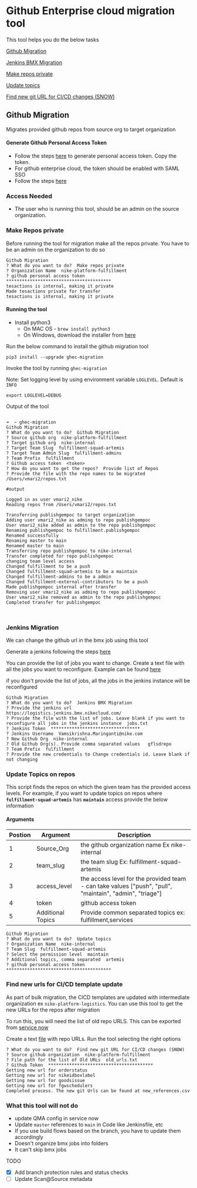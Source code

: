 # Github Enterprise cloud migration tool

This tool helps you do the below tasks

[Github Migration](#github-migration)

[Jenkins BMX Migration](#jenkins-migration)

[Make repos private](#make-repos-private)

[Update topics](#update-topics-on-repos)

[Find new git URL for CI/CD changes (SNOW)](#find-new-urls-for-cicd-template-update)

## Github Migration

Migrates provided github repos from source org to target organization

#### Generate Github Personal Access Token 

- Follow the steps [here](https://docs.github.com/en/github/authenticating-to-github/keeping-your-account-and-data-secure/creating-a-personal-access-token) to generate personal access token. Copy the token.
- For github enterprise cloud, the token should be enabled with SAML SSO
- Follow the steps [here](https://docs.github.com/en/github/authenticating-to-github/authenticating-with-saml-single-sign-on/authorizing-a-personal-access-token-for-use-with-saml-single-sign-on)

### Access Needed 

- The user who is running this tool, should be an admin on the source organization. 

### Make Repos private

Before running the tool for migration make all the repos private. You have to be an admin on the organization to do so

```
Github Migration
? What do you want to do?  Make repos private
? Organization Name  nike-platform-fulfillment
? github personal access token  ****************************************
tesactions is internal, making it private
Made tesactions private for transfer
tesactions is internal, making it private

```

#### Running the tool

- Install python3 
    - On MAC OS - ```brew install python3```
    - On Windows, download the installer from [here](https://www.python.org/downloads/windows/)


Run the below command to install the github migration tool

```pip3 install --upgrade ghec-migration```

Invoke the tool by running ```ghec-migration```

Note: Set logging level by using environment variable ```LOGLEVEL```. Default is ```INFO```

```shell script
export LOGLEVEL=DEBUG
```

Output of the tool

```shell script

➜  ~ ghec-migration
Github Migration
? What do you want to do?  Github Migration
? Source github org  nike-platform-fulfillment
? Target github org  nike-internal
? Target Team Slug  fulfillment-squad-artemis
? Target Team Admin Slug  fulfillment-admins
? Team Prefix  fulfillment
? Github access token  <token>
? How do you want to get the repos?  Provide list of Repos
? Provide the file with the repo names to be migrated  /Users/vmari2/repos.txt

#output

Logged in as user vmari2_nike
Reading repos from /Users/vmari2/repos.txt

Transferring publishgempoc to target organization
Adding user vmari2_nike as adming to repo publishgempoc
User vmari2_nike added as admin to the repo publishgempoc
Renaming publishgempoc to fulfillment.publishgempoc
Renamed successfully
Renaming master to main
Renamed master to main
Transferring repo publishgempoc to nike-internal
Transfer completed for repo publishgempoc
changing team level access
Changed fulfillment to be a push
Changed fulfillment-squad-artemis to be a maintain
Changed fulfillment-admins to be a admin
Changed fulfillment-external-contributors to be a push
Made publishgempoc internal after transfer
Removing user vmari2_nike as adming to repo publishgempoc
User vmari2_nike removed as admin to the repo publishgempoc
Completed transfer for publishgempoc



```


### Jenkins Migration

We can change the github url in the bmx job using this tool

Generate a jenkins following the steps [here](https://support.cloudbees.com/hc/en-us/articles/115003090592-How-to-re-generate-my-Jenkins-user-token)

You can provide the list of jobs you want to change. Create a text file with all the jobs you want to reconfigure. Example can be found [here](jobs.txt)

if you don't provide the list of jobs, all the jobs in the jenkins instance will be reconfigured

```shell script
Github Migration
? What do you want to do?  Jenkins BMX Migration
? Provide the jenkins url  https://logistics.jenkins.bmx.nikecloud.com/
? Provide the file with the list of jobs. Leave blank if you want to reconfigure all jobs in the jenkins instance  jobs.txt
? Jenkins Token  **********************************
? Jenkins Username  Vamsikrishna.Maringanti@nike.com
? New Github Org  nike-internal
? Old Github Org(s). Provide comma separated values   gflsdrepo
? Team Prefix  fulfillment
? Provide the new credentials to Change credentials id. Leave blank if not changing   
```

### Update Topics on repos

This script finds the repos on which the given team has the provided access levels. For example, if you want to update topics on repos where **```fulfillment-squad-artemis```** has **```maintain```** access provide the below information

#### Arguments

| Postion | Argument          | Description                                                                                              |
|---------|-------------------|----------------------------------------------------------------------------------------------------------|
| 1       | Source_Org        | the github organization name Ex nike-internal                                                                             |
| 2       | team_slug         | the team slug Ex: fulfillment-squad-artemis                                                                                            |
| 3       | access_level      | the access level for the provided team - can take values ["push", "pull", "maintain", "admin", "triage"] |
| 4       | token             | github access token                                                                                      |
| 5       | Additional Topics | Provide common separated topics ex: fulfillment,services                                                 |


```shell script
Github Migration
? What do you want to do?  Update topics
? Organization Name  nike-internal
? Team Slug  fulfillment-squad-artemis
? Select the permission level  maintain
? Additional topics, comma separated  artemis
? github personal access token  ****************************************

```

### Find new urls for CI/CD template update

As part of bulk migration, the CICD templates are updated with intermediate organization ex ```nike-platform-logistics```. You can use this tool to get the new URLs for the repos after migration

To run this, you will need the list of old repo URLS. This can be exported from [service now](https://niketech.service-now.com/nav_to.do?uri=%2Fu_cd_template_mapping_list.do%3Fsysparm_view%3D%26sysparm_first_row%3D1%26sysparm_query%3Du_active%253Dtrue%255Eu_cd_template%253Dtrue%255Eu_template%253Df04e470a13952bc0ea05b3b12244b063%26sysparm_clear_stack%3Dtrue)

Create a text [file](old_urls.txt) with repo URLs. Run the tool selecting the right options

```shell script
? What do you want to do?  Find new git URL for CI/CD changes (SNOW)
? Source github organization  nike-platform-fulfillment
? File path for the list of Old URLs  old_urls.txt
? Github Token  ****************************************
Getting new url for orderstatus
Getting new url for nikeidboxlabel
Getting new url for goodsissue
Getting new url for fgwschedulers
Completed process. The new git Urls can be found at new_references.csv

```

### What this tool will not do

- update QMA config in service now
- Update ```master``` references to ```main``` in Code like Jenkinsfile, etc
- If you use build flows based on the branch, you have to update them accordingly
- Doesn't organize bmx jobs into folders
- It can't skip bmx jobs

TODO

- [x] Add branch protection rules and status checks
- [ ] Update Scan@Source metadata
